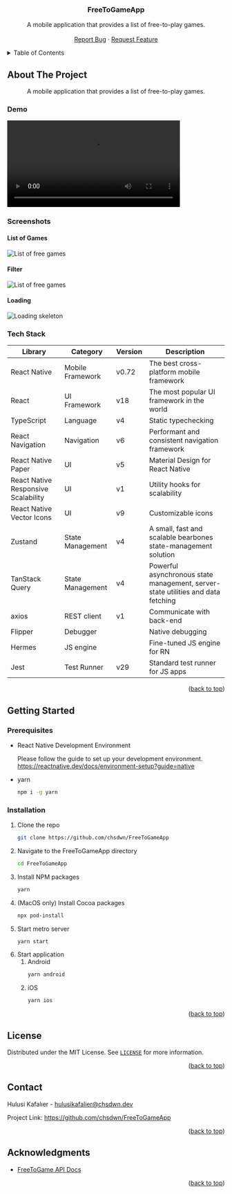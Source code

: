 <div align="center">
  <a name="title"></a>
  <h3 align="center">FreeToGameApp</h3>
  
  <p align="center">
    A mobile application that provides a list of free-to-play games.
    <br />
    <br />
    <a href="https://github.com/chsdwn/FreeToGameApp/issues">Report Bug</a>
    ·
    <a href="https://github.com/chsdwn/FreeToGameApp/issues">Request Feature</a>
  </p>
</div>

<details>
  <summary>Table of Contents</summary>
  <ol>
    <li>
      <a href="#about-the-project">About The Project</a>
      <ul>
        <li><a href="#tech-stack">Tech Stack</a></li>
      </ul>
    </li>
    <li>
      <a href="#getting-started">Getting Started</a>
      <ul>
        <li><a href="#prerequisites">Prerequisites</a></li>
        <li><a href="#installation">Installation</a></li>
      </ul>
    </li>
    <li><a href="#license">License</a></li>
    <li><a href="#contact">Contact</a></li>
    <li><a href="#acknowledgments">Acknowledgments</a></li>
  </ol>
</details>

## About The Project

<p align="center">A mobile application that provides a list of free-to-play games.</p>

### Demo

<video width="400" src="./screenshots/demo.mp4"></video>

### Screenshots

#### List of Games

![List of free games](./screenshots/home.jpeg 'List of free games')

#### Filter

![List of free games](./screenshots/filter.jpg 'List of free games')

#### Loading

![Loading skeleton](./screenshots/skeleton.jpg 'Loading skeleton')

### Tech Stack

| Library                             | Category         | Version | Description                                                                      |
| ----------------------------------- | ---------------- | ------- | -------------------------------------------------------------------------------- |
| React Native                        | Mobile Framework | v0.72   | The best cross-platform mobile framework                                         |
| React                               | UI Framework     | v18     | The most popular UI framework in the world                                       |
| TypeScript                          | Language         | v4      | Static typechecking                                                              |
| React Navigation                    | Navigation       | v6      | Performant and consistent navigation framework                                   |
| React Native Paper                  | UI               | v5      | Material Design for React Native                                                 |
| React Native Responsive Scalability | UI               | v1      | Utility hooks for scalability                                                    |
| React Native Vector Icons           | UI               | v9      | Customizable icons                                                               |
| Zustand                             | State Management | v4      | A small, fast and scalable bearbones state-management solution                   |
| TanStack Query                      | State Management | v4      | Powerful asynchronous state management, server-state utilities and data fetching |
| axios                               | REST client      | v1      | Communicate with back-end                                                        |
| Flipper                             | Debugger         |         | Native debugging                                                                 |
| Hermes                              | JS engine        |         | Fine-tuned JS engine for RN                                                      |
| Jest                                | Test Runner      | v29     | Standard test runner for JS apps                                                 |

<p align="right">(<a href="#title">back to top</a>)</p>

## Getting Started

### Prerequisites

- React Native Development Environment

  Please follow the guide to set up your development environment. https://reactnative.dev/docs/environment-setup?guide=native

- yarn
  ```sh
  npm i -g yarn
  ```

### Installation

1. Clone the repo
   ```sh
   git clone https://github.com/chsdwn/FreeToGameApp
   ```
1. Navigate to the FreeToGameApp directory
   ```sh
   cd FreeToGameApp
   ```
1. Install NPM packages
   ```sh
   yarn
   ```
1. (MacOS only) Install Cocoa packages
   ```sh
   npx pod-install
   ```
1. Start metro server
   ```js
   yarn start
   ```
1. Start application
   1. Android
      ```sh
      yarn android
      ```
   1. iOS
      ```sh
      yarn ios
      ```

<p align="right">(<a href="#title">back to top</a>)</p>

## License

Distributed under the MIT License. See [`LICENSE`](https://github.com/chsdwn/FreeToGameApp/blob/main/LICENSE) for more information.

<p align="right">(<a href="#title">back to top</a>)</p>

## Contact

Hulusi Kafalıer - hulusikafalier@chsdwn.dev

Project Link: https://github.com/chsdwn/FreeToGameApp

<p align="right">(<a href="#title">back to top</a>)</p>

## Acknowledgments

- [FreeToGame API Docs](https://www.freetogame.com/api-doc)

<p align="right">(<a href="#title">back to top</a>)</p>
